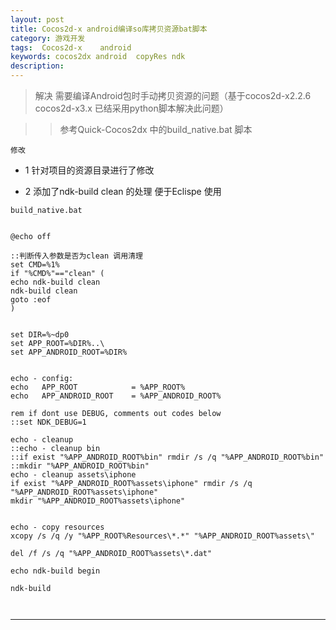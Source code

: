 ```yaml
---
layout: post  
title: Cocos2d-x android编译so库拷贝资源bat脚本
category: 游戏开发  
tags:  Cocos2d-x  	android
keywords: cocos2dx android  copyRes ndk 
description:   
---
```


> 解决 需要编译Android包时手动拷贝资源的问题（基于cocos2d-x2.2.6  cocos2d-x3.x 已结采用python脚本解决此问题）


>> 参考Quick-Cocos2dx 中的build_native.bat 脚本


`修改`


* 1 针对项目的资源目录进行了修改

* 2 添加了ndk-build clean 的处理 便于Eclispe 使用



`build_native.bat`

```

@echo off

::判断传入参数是否为clean 调用清理
set CMD=%1%
if "%CMD%"=="clean" (
echo ndk-build clean
ndk-build clean
goto :eof
)


set DIR=%~dp0
set APP_ROOT=%DIR%..\
set APP_ANDROID_ROOT=%DIR%


echo - config:
echo   APP_ROOT            = %APP_ROOT%
echo   APP_ANDROID_ROOT    = %APP_ANDROID_ROOT%

rem if dont use DEBUG, comments out codes below
::set NDK_DEBUG=1

echo - cleanup
::echo - cleanup bin
::if exist "%APP_ANDROID_ROOT%bin" rmdir /s /q "%APP_ANDROID_ROOT%bin"
::mkdir "%APP_ANDROID_ROOT%bin"
echo - cleanup assets\iphone
if exist "%APP_ANDROID_ROOT%assets\iphone" rmdir /s /q "%APP_ANDROID_ROOT%assets\iphone"
mkdir "%APP_ANDROID_ROOT%assets\iphone"


echo - copy resources
xcopy /s /q /y "%APP_ROOT%Resources\*.*" "%APP_ANDROID_ROOT%assets\"

del /f /s /q "%APP_ANDROID_ROOT%assets\*.dat"

echo ndk-build begin

ndk-build



```



---
